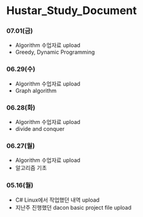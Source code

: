 # Hustar_Study_Document
### 07.01(금)
- Algorithm 수업자료 upload
- Greedy, Dynamic Programming

### 06.29(수)
- Algorithm 수업자료 upload
- Graph algorithm

### 06.28(화)
- Algorithm 수업자료 upload
- divide and conquer

### 06.27(월)
- Algorithm 수업자료 upload
- 알고리즘 기초

### 05.16(월)
- C# Linux에서 작업했던 내역 upload
- 지난주 진행했던 dacon basic project file upload
